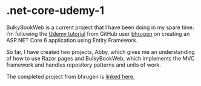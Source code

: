 # .net-core-udemy-1

BulkyBookWeb is a current project that I have been doing in my spare time. I’m following the [Udemy tutorial](https://www.udemy.com/course/complete-aspnet-core-21-course/) from GitHub user [bhrugen](https://github.com/bhrugen) on creating an ASP.NET Core 6 application using Entity Framework. 

So far, I have created two projects, Abby, which gives me an understanding of how to use Razor pages and BulkyBookWeb, which implements the MVC framework and handles repository patterns and units of work.

The completed project from bhrugen is [linked here.](https://github.com/bhrugen/Bulky)
